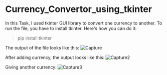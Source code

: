 # Currency_Convertor_using_tkinter

In this Task, I used tkinter GUI library to convert one currency to another.
To run the file, you have to install tkinter.
Here's how you can do it:

> pip install tkinter

The output of the file looks like this:
![Capture](https://github.com/dawoodkhatri1/Technohacks_PP_01/assets/136968266/9d99c4ea-0ac9-46fc-8fd5-bc2eaa8cdf56)

After adding currency, the output looks like this:
![Capture2](https://github.com/dawoodkhatri1/Technohacks_PP_01/assets/136968266/a7eca97e-f261-404e-80ed-15bb966074a7)

Giving another currency:
![Capture3](https://github.com/dawoodkhatri1/Technohacks_PP_01/assets/136968266/4bf281b2-ad65-4972-8910-3a0f37907207)
